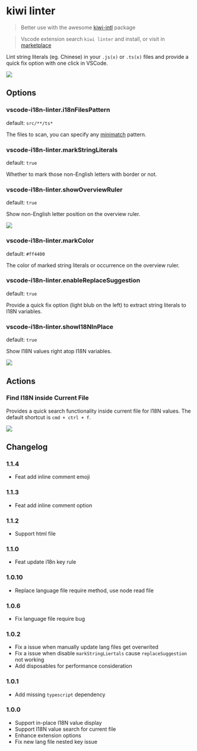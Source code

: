 # kiwi linter

> Better use with the awesome [kiwi-intl](https://github.com/nefe/kiwi-intl) package

> Vscode extension search `kiwi linter` and install, or visit in [marketplace](https://marketplace.visualstudio.com/items?itemName=undefinedvs.vscode-i18n-linter)

Lint string literals (eg. Chinese) in your `.js(x)` or `.ts(x)` files and provide a quick fix option with one click in VSCode.

![](https://img.alicdn.com/tfs/TB1EYENfTnI8KJjy0FfXXcdoVXa-1006-368.gif)

## Options

### vscode-i18n-linter.i18nFilesPattern

default: `src/**/ts*`

The files to scan, you can specify any [minimatch](https://github.com/isaacs/minimatch) pattern.

### vscode-i18n-linter.markStringLiterals

default: `true`

Whether to mark those non-English letters with border or not.

### vscode-i18n-linter.showOverviewRuler

default: `true`

Show non-English letter position on the overview ruler.

![](https://img.alicdn.com/tfs/TB1CHZRrxGYBuNjy0FnXXX5lpXa-1088-568.png)

### vscode-i18n-linter.markColor

default: `#ff4400`

The color of marked string literals or occurrence on the overview ruler.

### vscode-i18n-linter.enableReplaceSuggestion

default: `true`

Provide a quick fix option (light blub on the left) to extract string literals to I18N variables.

### vscode-i18n-linter.showI18NInPlace

default: `true`

Show I18N values right atop I18N variables.

![](https://img.alicdn.com/tfs/TB1G.8ErStYBeNjSspkXXbU8VXa-1104-226.png)

## Actions

### Find I18N inside Current File

Provides a quick search functionality inside current file for I18N values. The default shortcut is `cmd + ctrl + f`.

![](https://img.alicdn.com/tfs/TB1dzf8rpOWBuNjy0FiXXXFxVXa-1256-700.png)

## Changelog

### 1.1.4

- Feat add inline comment emoji

### 1.1.3

- Feat add inline comment option

### 1.1.2

- Support html file

### 1.1.0

- Feat update i18n key rule

### 1.0.10

- Replace language file require method, use node read file

### 1.0.6

- Fix language file require bug

### 1.0.2

- Fix a issue when manually update lang files get overwrited
- Fix a issue when disable `markStringLiertals` cause `replaceSuggestion` not working
- Add disposables for performance consideration

### 1.0.1

- Add missing `typescript` dependency

### 1.0.0

- Support in-place I18N value display
- Support I18N value search for current file
- Enhance extension options
- Fix new lang file nested key issue
